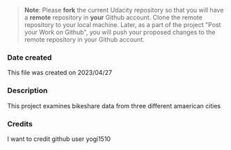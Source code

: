 >**Note**: Please **fork** the current Udacity repository so that you will have a **remote** repository in **your** Github account. Clone the remote repository to your local machine. Later, as a part of the project "Post your Work on Github", you will push your proposed changes to the remote repository in your Github account.

### Date created

This file was created on 2023/04/27

### Description

This project examines bikeshare data from three different amaerican cities


### Credits

I want to credit github user yogi1510 

